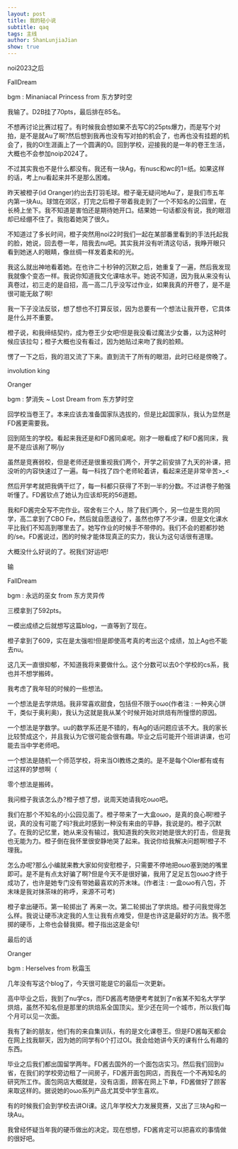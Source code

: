 ```yaml
---
layout: post
title: 我的轻小说
subtitle: qaq
tags: 主线
author: ShanLunjiaJian
show: true
---
```


noi2023之后

FallDream

bgm : Minaniacal Princess from 东方梦时空

我输了。D2B挂了70pts，最后排在85名。

不想再讨论比赛过程了。有时候我会想如果不去写C的25pts爆力，而是写个对拍，是不是就Au了啊?然后想到我再也没有写对拍的机会了，也再也没有挂题的机会了，我的OI生涯画上了一个圆满的0。回到学校，迎接我的是一年的卷王生活，大概也不会参加noip2024了。

不过其实我也不是什么都没有。我还有一块Ag，有nusc和wc的1=纸。如果这样的话，考上nu看起来并不是那么困难。

昨天被橙子(id Oranger)约出去打羽毛球。橙子毫无疑问地Au了，是我们市五年内第一块Au。球馆在郊区，打完之后橙子带着我走到了一个不知名的公园里，在长椅上坐下。我不知道是害怕还是期待她开口。结果她一句话都没有说，我的眼泪却已经绷不住了。我抱着她哭了很久。

不知道过了多长时间，橙子突然用noi22时我们一起在某部番里看到的手法托起我的脸，她说，回去卷一年，陪我去nu吧。其实我并没有听清这句话，我睁开眼只看到她迷人的眼睛，像丝绸一样发着柔和的光。

我这么就出神地看着她。在也许二十秒钟的沉默之后，她重复了一遍，然后我发现我就像个变态一样。我说你知道我文化课啥水平。她说不知道，因为我从来没有认真卷过，初三走的是自招，高一高二几乎没写过作业，如果我真的开卷了，是不是很可能无敌了啊!

我一下子没法反驳，想了想也不打算反驳，因为总要有一个想法让我开卷，它具体是什么并不重要。

橙子说，和我缔结契约，成为卷王少女吧!但是我没看过魔法少女番，以为这种时候应该拉勾；橙子大概也没有看过，因为她贴过来吻了我的脸颊。

愣了一下之后，我的泪又流了下来。直到流干了所有的眼泪，此时已经是傍晚了。

involution king

Oranger

bgm : 梦消失 ~ Lost Dream from 东方梦时空

回学校当卷王了。本来应该去准备国家队选拔的，但是比起国家队，我认为显然是FD酱更需要我。

回到陌生的学校。看起来我还是和FD酱同桌呢。刚才一眼看成了和FD酱同床，我是不是应该剐了啊/jy

虽然是竞赛弱校，但是老师还是很重视我们两个，开学之前安排了九天的补课，把没听的内容快速过了一遍。每一科找了四个老师轮着讲，看起来还是非常辛苦>_<

然后开学考就把我俩干烂了，每一科都只获得了不到一半的分数。不过讲卷子勉强听懂了。FD酱钦点了她认为应该却死的56道题。

我和FD酱完全写不完作业。宿舍有三个人，除了我们两个，另一位是生竞的同学，高二拿到了CBO Fe，然后就自愿退役了，虽然也停了不少课，但是文化课水平比我们不知高到哪里去了。她写作业的时候手不带停的。我们不会的题都抄她的/se。FD酱说过，困的时候才能体现真正的实力，我认为这句话很有道理。

大概没什么好说的了。祝我们好运吧!

输

FallDream

bgm : 永远的巫女 from 东方灵异传

三模拿到了592pts。

一模出成绩之后就想写这篇blog，一直等到了现在。

橙子拿到了609，实在是太强啦!但是即使高考真的考出这个成绩，加上Ag也不能去nu。

这几天一直很抑郁，不知道我将来要做什么。这个分数可以去0个学校的cs系，我也并不想学搬砖。

我考虑了我年轻的时候的一些想法。

一个想法是去学烘焙。我非常喜欢甜食，包括但不限于oωo(作者注 : 一种夹心饼干，类似于奥利奥)，我认为这就是我从某个时候开始对烘焙有所憧憬的原因。

一个想法是学数学。uu的数学系还是不错的，有Ag的话问题应该不大。我的家长比较赞成这个，并且我认为它很可能会很有趣。毕业之后可能开个班讲讲课，也可能去当中学老师吧。

一个想法是随机一个师范学校，将来当OI教练之类的。是不是每个OIer都有或有过这样的梦想啊（

零个想法是搬砖。

我问橙子我该怎么办?橙子想了想，说周天她请我吃oωo吧。

我们在那个不知名的小公园见面了。橙子带来了一大盒oωo，是真的良心啊!橙子说，真的没有可能了吗?我此时感到一种没有来由的平静，我说是的。橙子沉默了。在我的记忆里，她从来没有输过，我知道我的失败对她是很大的打击，但是我也无能为力。橙子倒在我怀里很安静地哭了起来。我说你给我解决问题啊!橙子不理我。

怎么办呢?那么小编就来教大家如何安慰橙子，只需要不停地把oωo塞到她的嘴里即可。是不是有点太好骗了啊?但是今天不是很好骗，我用了足足五包oωo才终于成功了，也许是她专门没有带她最喜欢的芥末味。(作者注 : 一盒oωo有八包，芥末味是我对抹茶味的称呼，来源不可考)

橙子拿出硬币。第一轮掷出了 再来一次。第二轮掷出了学烘焙。橙子问我觉得怎么样。我说让硬币决定我的人生让我有点难受，但是也许这是最好的方法。我不愿掷的硬币，上帝也会替我掷。橙子指出这是金句!

最后的话

Oranger

bgm : Herselves from 秋霜玉

几年没有写这个blog了，今天很可能是它的最后一次更新。

高中毕业之后，我到了nu学cs，而FD酱高考随便考考就到了n省某不知名大学学烘焙，虽然不知名但是那里的烘焙系全国顶尖。至少还在同一个城市，所以我们每个月可以见一次面。

我有了新的朋友，他们有的来自集训队，有的是文化课卷王。但是FD酱每天都会在网上找我聊天，因为她的同学有0个打过OI。我会给她讲今天的课有什么有趣的东西。

毕业之后我们都出国留学两年。FD酱去国外的一个面包店实习。然后我们回到u省，在我们的学校旁边租了一间房子，FD酱开面包网店，而我在一个不再知名的研究所工作。面包网店大概就是，没有店面，顾客在网上下单，FD酱做好了顾客来取这样的。据说她的oωo系列产品尤其受中学生喜欢。

有的时候我们会到学校去讲OI课。这几年学校大力发展竞赛，又出了三块Ag和一块Au。

我曾经怀疑当年我的硬币做出的决定。现在想想，FD酱肯定可以把喜欢的事情做的很好吧。

